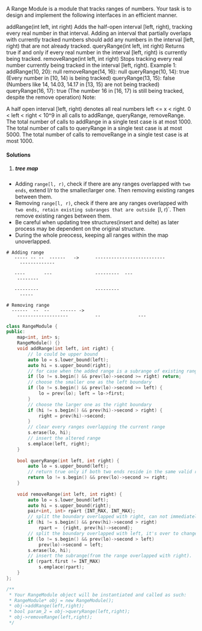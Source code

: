
A Range Module is a module that tracks ranges of numbers. Your task is to design and implement the following interfaces in an efficient manner.

addRange(int left, int right) Adds the half-open interval [left, right), tracking every real number in that interval. Adding an interval that partially overlaps with currently tracked numbers should add any numbers in the interval [left, right) that are not already tracked.
queryRange(int left, int right) Returns true if and only if every real number in the interval [left, right) is currently being tracked.
removeRange(int left, int right) Stops tracking every real number currently being tracked in the interval [left, right).
Example 1:
addRange(10, 20): null
removeRange(14, 16): null
queryRange(10, 14): true (Every number in [10, 14) is being tracked)
queryRange(13, 15): false (Numbers like 14, 14.03, 14.17 in [13, 15) are not being tracked)
queryRange(16, 17): true (The number 16 in [16, 17) is still being tracked, despite the remove operation)
Note:

A half open interval [left, right) denotes all real numbers left <= x < right.
0 < left < right < 10^9 in all calls to addRange, queryRange, removeRange.
The total number of calls to addRange in a single test case is at most 1000.
The total number of calls to queryRange in a single test case is at most 5000.
The total number of calls to removeRange in a single test case is at most 1000.

#### Solutions

1. ##### tree map

- Adding `range[l, r)`, check if there are any ranges overlapped with `two ends`, extend l/r to the smaller/larger one. Then removing existing ranges between them.
- Removing `range[l, r)`, check if there are any ranges overlapped with `two ends, retain existing subranges that are outside `[l, r)`. Then remove existing ranges between them.
- Be careful when updating tree structures(insert and delte) as later process may be dependent on the original structure.
- During the whole preocess, keeping all ranges within the map unoverlapped.


```
# Adding range
   ----- -- --  ------   ->      --------------------------
     -------------

   ----       ---                ---------  ---
    --------

   ---------                     ---------
     -----

# Removing range
  ------  --  --    ------ ->
    -------------------          --              ---
```


```c++
class RangeModule {
public:
    map<int, int> s;
    RangeModule() {}
    void addRange(int left, int right) {
        // lo could be upper bound
        auto lo = s.lower_bound(left);
        auto hi = s.upper_bound(right);
        // for case when the added range is a subrange of existing range. This step can also be skipped.
        if (lo != s.begin() && prev(lo)->second >= right) return;
        // choose the smaller one as the left boundary
        if (lo != s.begin() && prev(lo)->second >= left) {
            lo = prev(lo); left = lo->first;
        }
        // choose the larger one as the right boundary
        if (hi != s.begin() && prev(hi)->second > right) {
            right = prev(hi)->second;
        }
        // clear every ranges overlapping the current range
        s.erase(lo, hi);
        // insert the altered range
        s.emplace(left, right);
    }
    
    bool queryRange(int left, int right) {
        auto lo = s.upper_bound(left);
        // return true only if both two ends reside in the same valid range with right <= this range's right boundary.
        return lo != s.begin() && prev(lo)->second >= right;
    }
    
    void removeRange(int left, int right) {
        auto lo = s.lower_bound(left);
        auto hi = s.upper_bound(right);
        pair<int, int> rpart {INT_MAX, INT_MAX};
        // split the boundary overlapped with right, can not immediately insert it(would change structure)
        if (hi != s.begin() && prev(hi)->second > right)
            rpart =  {right, prev(hi)->second};
        // split the boundary overlapped with left, it's over to change `second`, as it must be visited in the former step if it overlaps with right.
        if (lo != s.begin() && prev(lo)->second > left)
            prev(lo)->second = left;
        s.erase(lo, hi);
        // insert the subrange(from the range overlapped with right).
        if (rpart.first != INT_MAX)
            s.emplace(rpart);
    }
};

/**
 * Your RangeModule object will be instantiated and called as such:
 * RangeModule* obj = new RangeModule();
 * obj->addRange(left,right);
 * bool param_2 = obj->queryRange(left,right);
 * obj->removeRange(left,right);
 */
```